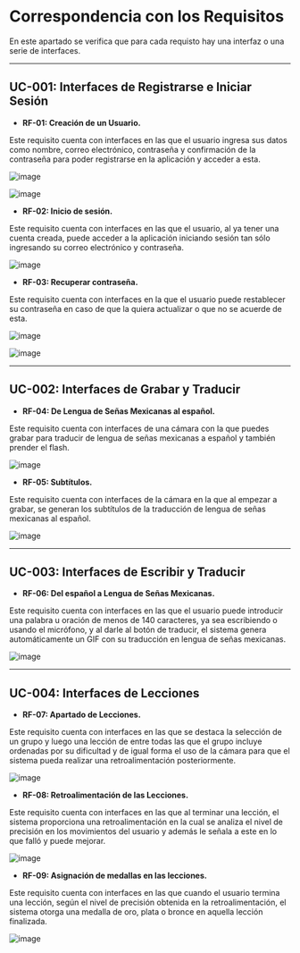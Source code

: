 # Correspondencia con los Requisitos

En este apartado se verifica que para cada requisto hay una interfaz o una serie de interfaces.

---

## UC-001: Interfaces de Registrarse e Iniciar Sesión

* __RF-01: Creación de un Usuario.__

Este requisito cuenta con interfaces en las que el usuario ingresa sus datos como nombre, correo electrónico, contraseña y confirmación de la contraseña para poder registrarse en la aplicación y acceder a esta.

![image](https://github.com/alejandrolopezmldndo/FIS---EQUIPO-6/assets/143463559/61755982-23ac-4b6e-8994-8c2d332d2455)

![image](https://github.com/alejandrolopezmldndo/FIS---EQUIPO-6/assets/143463559/e4e3d9ca-988c-4583-b441-84a46ca6a9d3)

* __RF-02: Inicio de sesión.__

Este requisito cuenta con interfaces en las que el usuario, al ya tener una cuenta creada, puede acceder a la aplicación iniciando sesión tan sólo ingresando su correo electrónico y contraseña.

![image](https://github.com/alejandrolopezmldndo/FIS---EQUIPO-6/assets/143463559/bb6d4d0f-4c69-4f45-be32-09283cfb7fb4)

* __RF-03: Recuperar contraseña.__

Este requisito cuenta con interfaces en la que el usuario puede restablecer su contraseña en caso de que la quiera actualizar o que no se acuerde de esta.

![image](https://github.com/alejandrolopezmldndo/FIS---EQUIPO-6/assets/143463559/104d9aaa-e75b-44e8-a6c5-092b8722c8c8)

![image](https://github.com/alejandrolopezmldndo/FIS---EQUIPO-6/assets/143463559/1ece6884-9e21-4ca0-8632-4f2effebd1c1)

---

## UC-002: Interfaces de Grabar y Traducir

* __RF-04: De Lengua de Señas Mexicanas al español.__

Este requisito cuenta con interfaces de una cámara con la que puedes grabar para traducir de lengua de señas mexicanas a español y también prender el flash.

![image](https://github.com/alejandrolopezmldndo/FIS---EQUIPO-6/assets/143463559/c29b7ddc-bc56-48ee-b4db-970860a6d5a4)

* __RF-05: Subtítulos.__

Este requisito cuenta con interfaces de la cámara en la que al empezar a grabar, se generan los subtítulos de la traducción de lengua de señas mexicanas al español.

![image](https://github.com/alejandrolopezmldndo/FIS---EQUIPO-6/assets/143463559/8d1e80b1-8909-4d59-aa30-bdd132afe23e)

---

## UC-003: Interfaces de Escribir y Traducir

* __RF-06: Del español a Lengua de Señas Mexicanas.__

Este requisito cuenta con interfaces en las que el usuario puede introducir una palabra u oración de menos de 140 caracteres, ya sea escribiendo o usando el micrófono, y al darle al botón de traducir, el sistema genera automáticamente un GIF con su traducción en lengua de señas mexicanas.

![image](https://github.com/alejandrolopezmldndo/FIS---EQUIPO-6/assets/143463559/163fda29-f81c-47bb-a908-4059f4d65451)

---

## UC-004: Interfaces de Lecciones

* __RF-07: Apartado de Lecciones.__

Este requisito cuenta con interfaces en las que se destaca la selección de un grupo y luego una lección de entre todas las que el grupo incluye ordenadas por su dificultad y de igual forma el uso de la cámara para que el sistema pueda realizar una retroalimentación posteriormente.

![image](https://github.com/alejandrolopezmldndo/FIS---EQUIPO-6/assets/143463559/18fa280f-434f-42f9-af4e-ceb78e342233)

* __RF-08: Retroalimentación de las Lecciones.__

Este requisito cuenta con interfaces en las que al terminar una lección, el sistema proporciona una retroalimentación en la cual se analiza el nivel de precisión en los movimientos del usuario y además le señala a este en lo que falló y puede mejorar.

![image](https://github.com/alejandrolopezmldndo/FIS---EQUIPO-6/assets/143463559/66ed9240-96d6-46f4-b7e8-c279f6ce035d)

* __RF-09: Asignación de medallas en las lecciones.__

Este requisito cuenta con interfaces en las que cuando el usuario termina una lección, según el nivel de precisión obtenida en la retroalimentación, el sistema otorga una medalla de oro, plata o bronce en aquella lección finalizada.

![image](https://github.com/alejandrolopezmldndo/FIS---EQUIPO-6/assets/143463559/bfb03f3c-2bea-4410-8e62-6c12c16dc51c)
